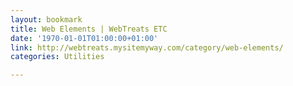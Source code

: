 ```yaml
---
layout: bookmark
title: Web Elements | WebTreats ETC
date: '1970-01-01T01:00:00+01:00'
link: http://webtreats.mysitemyway.com/category/web-elements/
categories: Utilities

---
```

